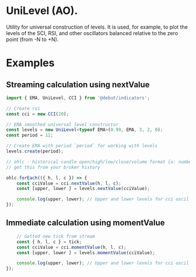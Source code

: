 # UniLevel (AO).

Utility for universal construction of levels. It is used, for example, to plot the levels of the SCI, RSI, and other oscillators balanced relative to the zero point (from -N to +N).

# Examples

## Streaming calculation using nextValue

```typescript
import { EMA, UniLevel, CCI } from '@debut/indicators';

// Create rsi
const cci = new CCI(20);

// EMA smoothed universal level constructor
const levels = new UniLevel<typeof EMA>(0.99, EMA, 3, 2, 0);
const period = 12;

// Create EMA with period `period` for working with levels
levels.create(period);

// ohlc - historical candle open/high/low/close/volume format {o: number, h: number, l: number, c: number, v: number, time: number }
// get this from your broker history

ohlc.forEach(({ h, l, c }) => {
    const cciValue = cci.nextValue(h, l, c);
    const [upper, lower ] = levels.nextValue(cciValue);

    console.log(upper, lower); // Upper and lower levels for cci oscillator
});
```

## Immediate calculation using momentValue

```typescript
    // Getted new tick from stream
    const { h, l, c } = tick;
    const cciValue = cci.momentValue(h, l, c);
    const [upper, lower ] = levels.momentValue(cciValue);

    console.log(upper, lower); // Upper and lower levels for cci oscillator for current tick
});

```

